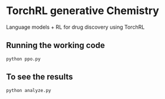 # TorchRL generative Chemistry
Language models + RL for drug discovery using TorchRL


## Running the working code

    python ppo.py

## To see the results

    python analyze.py